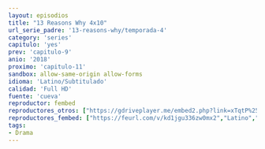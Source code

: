 ```yaml
---
layout: episodios
title: "13 Reasons Why 4x10"
url_serie_padre: '13-reasons-why/temporada-4'
category: 'series'
capitulo: 'yes'
prev: 'capitulo-9'
anio: '2018'
proximo: 'capitulo-11'
sandbox: allow-same-origin allow-forms
idioma: 'Latino/Subtitulado'
calidad: 'Full HD'
fuente: 'cueva'
reproductor: fembed
reproductores_otros: ["https://gdriveplayer.me/embed2.php?link=xTqtP%252BVVogPw9YSuLJ%252FKcQFEZVnZl42%252Bas0GyRX%252FQQCNksGFAga4a2VeneVfkcJ3C1f0teCrYhTYFJeigWaqbLJr8R0OP8c7DnNRlm0wzc3x2HBCDN63hItDljvslfOfh%252Fd94AcDD4hPYNwSqadVjZCyj8CMLYz8nVy1ZuG5vsTXw8Nsqb2GpLF6YGubUS8RhkBTLfTlzo3wVUoCa%252FlDJ3","Latino","https://gdriveplayer.me/embed2.php?link=doGfAOmnQdIl2Utxw3d4tgwQ3Tt2HpTT1kjJSTyRqPGtIHplyOeu6gzs9i8wSdyXPYBMA7KVWNNlB7C4SrMJ2DzHSgvSYsERw5kJz5b%252BoajrB65nrGTLidWll56KTHeqOaLxQXdYKUMiU9bnE2Q8dnTI%252BcHDmMN%252BfcPbXGljMR8Ngk5C3qsSUQucYxlGO8EnNEPrH61JT659tMH6wYCbgn","Latino","https://supervideo.tv/e/cc3n13ska6yb","Latino","https://mstream.fun/zol3eqzp3wdx","Latino","https://gdriveplayer.me/embed2.php?link=wz4VF0ILjZdUiwb1DrojrQHgPVxS1%252BsOV57T8vGvKLqezV5ycCwBAVqfC1J0S5eCxNtS8NIgy4MWVe7944Yg67uvo4g3NUfIPraeD8a3Egv%252F8G5R%252FVDbpUbr1JQ6rJfZl4TRAKfPkzMnQKxhwldo0plrIj2EB7DXS3C46IILXJNnvM4Q1hmbTRYPiIsSnTjOtJ%252FeoTtjY7DNeTcWpHMieb","Subtitulado","https://gdriveplayer.me/embed2.php?link=LM2BikCMJ8RcwLB1dAgDpg1PeenYdo%252BGvjKmDTda6zS0ZaW5DXcYG38d5jTzUsQlOh%252BfOCJv5QBT2BiAH8tliRHzVDuB0mrLTi%252BnGVKPUQ%252FXapMbimItlLQhww8TBw0xj1x4Svkvl6F4GtaUHuOY2jxNs2p4yfahswZsdgDGPLwsmcAyByqJp8UTDGRh8M5ah%252FrUdOaD8ZQaz7kZyZAWAH","Subtitulado","https://mstream.press/fb33mirpvlyh","Subtitulado"]
reproductores_fembed: ["https://feurl.com/v/kd1jgu336zw0mx2","Latino","https://feurl.com/v/0epy4allzmpdype","Latino","https://feurl.com/v/q206gaee1kn-j16","Subtitulado","https://feurl.com/v/-qd5msppj0edr61","Subtitulado"]
tags:
- Drama
---
```











